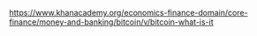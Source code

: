 https://www.khanacademy.org/economics-finance-domain/core-finance/money-and-banking/bitcoin/v/bitcoin-what-is-it
